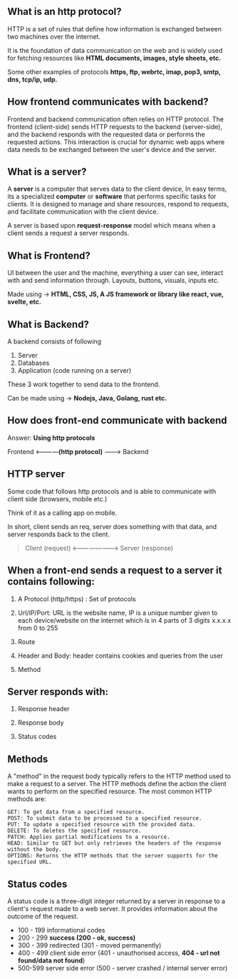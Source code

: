 ## What is an http protocol?

HTTP is a set of rules that define how information is exchanged between two machines over the internet. 

It is the foundation of data communication on the web and is widely used for fetching resources like **HTML documents, images, style sheets, etc.**

Some other examples of protocols **https, ftp, webrtc, imap, pop3, smtp, dns, tcp/ip, udp.**

## How frontend communicates with backend?

Frontend and backend communication often relies on HTTP protocol. The frontend (client-side) sends HTTP requests to the backend (server-side), and the backend responds with the requested data or performs the requested actions. This interaction is crucial for dynamic web apps where data needs to be exchanged between the user's device and the server.

## What is a server?

A **server** is a computer that serves data to the client device, In easy terms, its a specialized **computer** or **software** that performs specific tasks for clients. It is designed to manage and share resources, respond to requests, and facilitate communication with the client device. 

A server is based upon **request-response** model which means when a client sends a request a server responds.

## What is Frontend?

UI between the user and the machine, everything a user can see, interact with and send information through. Layouts, buttons, visuals, inputs etc. 

Made using → **HTML, CSS, JS, A JS framework or library like react, vue, svelte, etc.**

## What is Backend?

A backend consists of following

1. Server
2. Databases
3. Application (code running on a server)

These 3 work together to send data to the frontend.

Can be made using → **Nodejs, Java, Golang, rust etc.**

## How does front-end communicate with backend

Answer: **Using http protocols**

Frontend <————**(http protocol)** ———> Backend

## HTTP server

Some code that follows http protocols and is able to communicate with client side (browsers, mobile etc.)

Think of it as a calling app on mobile.

In short, client sends an req, server does something with that data, and server responds back to the client.

> Client (request) <———————-> Server (response) 

## When a front-end sends a request to a server it contains following:

1. A Protocol (http/https) : Set of protocols

2. Url/IP/Port: URL is the website name, IP is a unique number given to each device/website on the internet which is in 4 parts of 3 digits x.x.x.x from 0 to 255

3. Route

4. Header and Body: header contains cookies and queries from the user

5. Method

## Server responds with:

1. Response header

2. Response body

3. Status codes

## Methods

A "method" in the request body typically refers to the HTTP method used to make a request to a server. The HTTP methods define the action the client wants to perform on the specified resource. The most common HTTP methods are:

    GET: To get data from a specified resource.
    POST: To submit data to be processed to a specified resource.
    PUT: To update a specified resource with the provided data.
    DELETE: To deletes the specified resource.
    PATCH: Applies partial modifications to a resource.
    HEAD: Similar to GET but only retrieves the headers of the response without the body.
    OPTIONS: Returns the HTTP methods that the server supports for the specified URL.

## Status codes

A status code is a three-digit integer returned by a server in response to a client's request made to a web server. It provides information about the outcome of the request.

- 100 - 199 informational codes
- 200 - 299 **success (200 - ok, success)**
- 300 - 399 redirected (301 - moved permanently)
- 400 - 499 client side error (401 - unauthorised access, **404 - url not found/data not found**)
- 500-599 server side error (500 - server crashed / internal server error)
